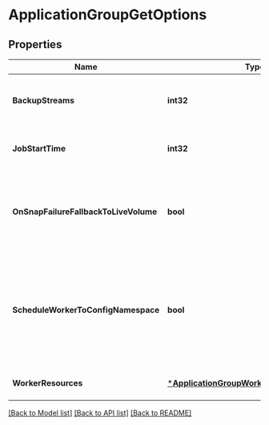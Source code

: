 # ApplicationGroupGetOptions

## Properties
Name | Type | Description | Notes
------------ | ------------- | ------------- | -------------
**BackupStreams** | **int32** | Define number of parallel data readers | [optional] [default to 5]
**JobStartTime** | **int32** | Define the backup job start time in epochs | [optional] [default to null]
**OnSnapFailureFallbackToLiveVolume** | **bool** | Define setting to enable fallback to live volume backup in case of snap failure | [optional] [default to false]
**ScheduleWorkerToConfigNamespace** | **bool** | Define setting to enable scheduling worker Pods to CV Namespace for CSI-Snapshot enabled backups | [optional] [default to false]
**WorkerResources** | [***ApplicationGroupWorkerResourcesOptions**](ApplicationGroupWorkerResourcesOptions.md) |  | [optional] [default to null]

[[Back to Model list]](../README.md#documentation-for-models) [[Back to API list]](../README.md#documentation-for-api-endpoints) [[Back to README]](../README.md)

